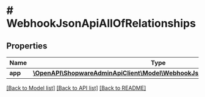 # # WebhookJsonApiAllOfRelationships

## Properties

Name | Type | Description | Notes
------------ | ------------- | ------------- | -------------
**app** | [**\OpenAPI\ShopwareAdminApiClient\Model\WebhookJsonApiAllOfRelationshipsApp**](WebhookJsonApiAllOfRelationshipsApp.md) |  | [optional]

[[Back to Model list]](../../README.md#models) [[Back to API list]](../../README.md#endpoints) [[Back to README]](../../README.md)
